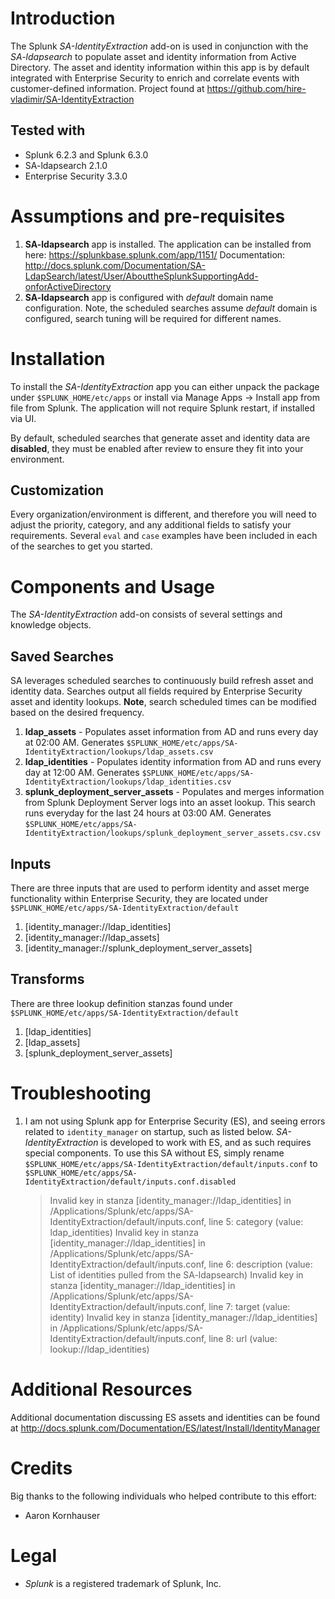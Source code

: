 # Introduction
The Splunk *SA-IdentityExtraction* add-on is used in conjunction with the *SA-ldapsearch* to populate asset and identity information from Active Directory. The asset and identity information within this app is by default integrated with Enterprise Security to enrich and correlate events with customer-defined information. Project found at https://github.com/hire-vladimir/SA-IdentityExtraction

## Tested with
* Splunk 6.2.3 and Splunk 6.3.0
* SA-ldapsearch 2.1.0
* Enterprise Security 3.3.0

# Assumptions and pre-requisites
1. **SA-ldapsearch** app is installed. The application can be installed from here: https://splunkbase.splunk.com/app/1151/ Documentation: http://docs.splunk.com/Documentation/SA-LdapSearch/latest/User/AbouttheSplunkSupportingAdd-onforActiveDirectory
2. **SA-ldapsearch** app is configured with *default* domain name configuration. Note, the scheduled searches assume *default* domain is configured, search tuning will be required for different names.


# Installation
To install the *SA-IdentityExtraction* app you can either unpack the package under `$SPLUNK_HOME/etc/apps` or install via Manage Apps -> Install app from file from Splunk. The application will not require Splunk restart, if installed via UI.

By default, scheduled searches that generate asset and identity data are **disabled**, they must be enabled after review to ensure they fit into your environment.

## Customization
Every organization/environment is different, and therefore you will need to adjust the priority, category, and any additional fields to satisfy your requirements. Several `eval` and `case` examples have been included in each of the searches to get you started.

# Components and Usage
The *SA-IdentityExtraction* add-on consists of several settings and knowledge objects.

## Saved Searches
SA leverages scheduled searches to continuously build refresh asset and identity data. Searches output all fields required by Enterprise Security asset and identity lookups. **Note**, search scheduled times can be modified based on the desired frequency.

1. **ldap_assets** - Populates asset information from AD and runs every day at 02:00 AM. Generates `$SPLUNK_HOME/etc/apps/SA-IdentityExtraction/lookups/ldap_assets.csv`
2. **ldap_identities** - Populates identity information from AD and runs every day at 12:00 AM. Generates `$SPLUNK_HOME/etc/apps/SA-IdentityExtraction/lookups/ldap_identities.csv`
3. **splunk_deployment_server_assets** - Populates and merges information from Splunk Deployment Server logs into an asset lookup. This search runs everyday for the last 24 hours at 03:00 AM. Generates `$SPLUNK_HOME/etc/apps/SA-IdentityExtraction/lookups/splunk_deployment_server_assets.csv.csv`

## Inputs
There are three inputs that are used to perform identity and asset merge functionality within Enterprise Security, they are located under `$SPLUNK_HOME/etc/apps/SA-IdentityExtraction/default`
1. [identity_manager://ldap_identities]
2. [identity_manager://ldap_assets]
3. [identity_manager://splunk_deployment_server_assets]

## Transforms
There are three lookup definition stanzas found under `$SPLUNK_HOME/etc/apps/SA-IdentityExtraction/default`
1. [ldap_identities]
2. [ldap_assets]
3. [splunk_deployment_server_assets]

# Troubleshooting
1. I am not using Splunk app for Enterprise Security (ES), and seeing errors related to `identity_manager` on startup, such as listed below. *SA-IdentityExtraction* is developed to work with ES, and as such requires special components. To use this SA without ES, simply rename `$SPLUNK_HOME/etc/apps/SA-IdentityExtraction/default/inputs.conf` to `$SPLUNK_HOME/etc/apps/SA-IdentityExtraction/default/inputs.conf.disabled`

    > Invalid key in stanza [identity_manager://ldap_identities] in /Applications/Splunk/etc/apps/SA-IdentityExtraction/default/inputs.conf, line 5: category  (value:  ldap_identities)
Invalid key in stanza [identity_manager://ldap_identities] in /Applications/Splunk/etc/apps/SA-IdentityExtraction/default/inputs.conf, line 6: description  (value:  List of identities pulled from the SA-ldapsearch)
Invalid key in stanza [identity_manager://ldap_identities] in /Applications/Splunk/etc/apps/SA-IdentityExtraction/default/inputs.conf, line 7: target  (value:  identity)
Invalid key in stanza [identity_manager://ldap_identities] in /Applications/Splunk/etc/apps/SA-IdentityExtraction/default/inputs.conf, line 8: url  (value:  lookup://ldap_identities)


# Additional Resources
Additional documentation discussing ES assets and identities can be found at http://docs.splunk.com/Documentation/ES/latest/Install/IdentityManager

# Credits
Big thanks to the following individuals who helped contribute to this effort:
* Aaron Kornhauser

# Legal
* *Splunk* is a registered trademark of Splunk, Inc.
